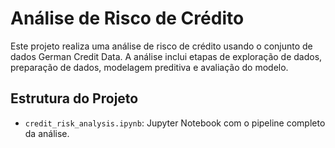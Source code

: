 
# Análise de Risco de Crédito

Este projeto realiza uma análise de risco de crédito usando o conjunto de dados German Credit Data. A análise inclui etapas de exploração de dados, preparação de dados, modelagem preditiva e avaliação do modelo.

## Estrutura do Projeto

- `credit_risk_analysis.ipynb`: Jupyter Notebook com o pipeline completo da análise.
